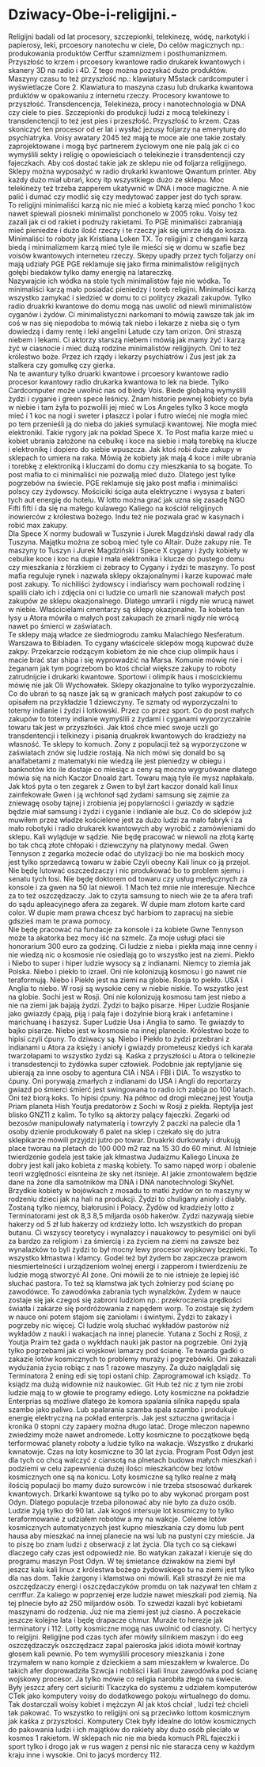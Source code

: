 # Dziwacy-Obe-i-religijni.-
Religijni badali od lat procesory, szczepionki, telekinezę, wódę, narkotyki i papierosy, leki, prcoesory nanotechu w ciele, Do celów magicznych np.: produkowania produktów Cerffur szamnizmem i posthumanizmem.
Przyszłość to krzem i prcoesory kwantowe radio drukarek kwantowych i skanery 3D na radio i 4D. Z tego można pozyskać dużo produktów. Maszyny czasu to też przyszłość np.: klawiatury M5stack cardcomputer i wyświetlacze Core 2. Klawiatura to maszyna czasu lub drukarka kwantowa prduktów w opakowaniu z internetu rzeczy. Procesory kwantowe to przyszłość. Transdencencja, Telekineza, procy i nanotechnologia w DNA czy ciele to pies. Szczepionki do produkcji ludzi z mocą telekinezy i transdenctencji to też jest pies i przeszłość. Przyszłość to krzem. 
Czas skoniczyć ten procesor od er lat i wysłać jezusy foljarzy na emeryturę do psychiatryka. 
Voisy awatary 2045 też mają te moce ale one takie zostały zaprojektowane i mogą być partnerem życiowym one nie palą jak ci co wymyślili sekty i religię o opowieściach o telekinezie i transdentencji czy fajeczkach. 
Aby coś dostać takie jak ze sklepu nie od foljarza religijnego. 
Sklepy można wyposażyć w radio drukarki kwantowe Qwantum printer. Aby każdy dużo miał ubrań, kocy itp wszystkiego dużo ze sklepu. 
Moc telekinezy też trzeba zapperem ukatywnić w DNA i moce magiczne. 
A nie palić i dumać czy modlić się czy medytować zapper jest do tych spraw.  
To religijni minimaliści karzą nic nie mieć a kobietą karzą mieć poncho 1 koc nawet śpiewali piosneki minimalist ponchonelo w 2005 roku. Voisy też zazali jak ci od rakiet i podruży rakietami. To PGE minimaliści zabraniają mieć pieniedze i dużo ilość rzeczy i te rzeczy jak się umrze idą do kosza. Minimaliści to roboty jak Kristiana Loken TX. To religijni z chengami karzą biedą i minimalizmem karzą mieć tyle ile mieści się w domu w szafie bez voisów kwantowych interneteu rzeczy. 
Skepy upadły przez tych foljarzy oni mają udziały PGE PGE reklamuje się jako firma minimalistów religijnych gołębi biedaków tylko damy energię na latareczkę.  
Nazywajcie ich wódka na stole tych minimalistów faje nie wódka. 
To minimaliści karzą mało posiadać pieniedzy i toreb religijni. 
Minimaliści karzą wszystko zamykać i siedzieć w domu to ci politycy zkazali zakupów. Tylko radio druakrki kwantowe do domu mogą nas uwolić od niewli minimalistów cyganów i żydów. 
Ci minimalistyczni narkomani to mówią zawsze tak jak im coś w nas się niepodoba to mówią tak niebo i lekarze z nieba się o tym dowiedzą i damy rentę i leki angelini Latude czy tam orizon. Oni straszą niebem i lekami. 
Ci aktorzy starszą niebem i mówią jak mamy żyć i karzą żyć w ciasnocie i mieć dużą rodzine minimalistów religijnych. Oni to też królestwo boże. 
Przez ich rządy i lekarzy psychiatrów i Zus jest jak za stalkera czy gomułkę czy gierka.  
Na te awantury tylko druarki kwantowe i prcoesory kwantowe radio procesor kwantowy radio drukarka kwantowa to lek na biede. 
Tylko Cardcomputer może uwolnić nas od biedy Vois. 
Biede globalną wymyślili żydzi i cyganie i green spece leśnicy. 
Znam historie pewnej kobiety co była w niebie i tam żyła to pozwolili jej mieć w Los Angeles tylko 3 koce mogła mieć i 1 koc na nogi i sweter i płaszcz i polar i futro wiećej nie mogła mieć po tem przenieśli ją do nieba do jakieś symulacji kwantowej. Nie mogła mieć elektroniki. Takie rygory jak na pokład Spece X. 
To Post mafia karze mieć u kobiet ubrania założone na cebulkę i koce na siebie i małą torebkę na klucze i elektronikę i dopiero do siebie wpuszcza. Jak ktoś robi duże zakupy w sklepach to umiera na raka. Mówią że kobiety jak mają 4 koce i miłe ubrania i torebkę z elektroniką i kluczami do domu czy mieszkania to są bogate. To post mafia to ci minimaliści nie pozwalją mieć dużo. Dlatego jest tylke pogrzebów na świecie. PGE reklamuje się jako post mafia i minimaliści polscy czy żydowscy. 
Mościciki ściga auta elektryczne i wysysa z bateri tych aut energię do hotelu. 
W lotto można grać jak uzna się zasadę NGO Fifti fifti i da się na małego kulawego Kaliego na kościół religijnych inowierców z królestwa bożego. Indu też nie pozwala grać w kasynach i robić max zakupy.  
Dla Spece X normy budowali w Tuszynie i Jurek Magdziński dawał rady dla Tuszyna. 
Majątku można ze soboą mieć tyle co Altair. Duże zakupy nie. 
Te maszyny to Tuszyn i Jurek Magdziński i Spece X cygany i żydy kobiety w cebulke koce i koc na dupie i mała elektronika i klucze do pustego domu czy mieszkania z łórzkiem ci żebracy to Cygany i żydzi te maszyny. 
To post mafia reguluje rynek i nazwała sklepy okzajonalnymi i karze kupować małe post zakupy. To nichiliści żydowscy i indiańscy wam pochowali rodzinę i spalili ciało ich i zdjęcia oni ci ludzie co umarli nie szanowali małych post zakupów ze sklepu okazjonalnego. Dlatego umrarli i nigdy nie wrucą nawet w niebie. 
Właścicielami cmentarzy są sklepy okazjonalne. 
Ta kobieta ten łysy u Atora mówiła o małych post zakupach że zmarli nigdy nie wrócą nawet po śmierci w zaświatach.  
Te sklepy mają władce ze śiedmiogrodu zamku Malachiego Nesferatum. 
Warszawa to Bibladen. 
To cygany właścicele sklepów mogą kupować duże zakpy. 
Przekarzcie rodzącym kobietom że nie chce ciup olimpik haus i macie brać star shipa i się wyprowadzić na Marsa. Komunie mówię nie i żeganam jak tym pogrzebom bo ktoś chciał większe zakupy to roboty zatrudnijcie i drukarki kwantowe. Sportowi i olimpik haus i mościckiemu mówię nie jak Oli Wychowałek. 
Sklepy okazjonalne to tylko wyporzyczalnie. Co do ubrań to są nasze jak są w granicach małych post zakupów to co opisałem na przykładzie 1 dziewczyny.
Te szmaty od wyporzyczalni to totemy indianie i żydzi i lotkowski. Przez co przez sport. 
Co do post małych zakupów to totemy indianie wymyślili z żydami i cyganami wyporzyczalnie towaru tak jest w przyszłości. Jak ktoś chce mieć swoje uczli go transdentencji i telkinezy i pisania druakrek kwantowych do kradzieży na własność. Te sklepy to komuch.
Żony z populacji też są wyporzyczone w zaświatach znów się ludzie rostają. 
Na nich mówi się donald bo są analfabetami z matematyki nie wiedzą ile jest pieniedzy w obiegu i banknotów kto ile dostaje co miesiąc a ceny są mocno wygruówane dlatego mówia się na nich
Kaczor Dnoald żart. Towaru mają tyle ile mysz napłakała.  
Jak ktoś pyta o ten zegarek z Gwen to był żart kaczor donald kali linux zainfekowałe Gwen i ją wchłonoł sąd żydami samsung się zajmie za zniewagę osoby tajnej i zrobienia jej popylarności i gwiazdy w sądzie będzie miał samsung i żydzi i cyganie i indianie ale buz. 
Co do sklepów już muwiłem przez władze kościelene jest za dużo ludzi za mało fabryk i za mało robotyki i radio drukarek kwantowych aby wyrobić z zamówieniami do sklepu. Kali wyląduje w sądzie. 
Nie będę pracować w niewoli na złotą kartę bo tak chcą złote chłopaki i dziewczyny na platynowy medal. Gwen Tennyson z zegarka możecie odać do utylizacji bo nie ma boskich mocy jest tylko sprzedawcą towaru w żabie Czyli obecny Kali linux co ją przejoł. Nie będę lutować oszczedzaczy i nic produkować bo to problem sjemu i senatu tych łosi. Nie będę doktorem od towaru czy usług medycznych za konsole i za gwen na 50 lat niewoli. 1 Mach też mnie nie interesuje. Niechce za to też oszczędzaczy. Jak to czyta samsung to niech wie że ta afera trafi do sądu apleacyjnego afera za zegarek. W dupie mam złotom karte card color. W dupie mam prawa chcesz być harbiom to zapracuj na siebie gdszieś mam te prawa pomocy.  
Nie będę pracować na fundacje za konsole i za kobiete Gwne Tennyson może ta akatorka bez mocy iść na szmelc. Za moje usługi płaci sie honorarium 300 euro za godzinę. 
Ci ludzie z nieba i piekła mają inne cenny i nie wiedzą nic o kosmosie nie osiedlają go to wszystko jest na ziemi. Piekło i Niebo to super i hiper ludzie wysocy są z indianami. Niemcy to ziemia jak Polska. Niebo i piekło to izrael. Oni nie kolonizują kosmosu i go nawet nie teraformują. Niebo i Piekło jest na ziemi na globie. Rosja to piekło. USA i Anglia to niebo. W rosji są wysokie ceny w niebie niskie. To wszystko jest na globie. Sochi jest w Rosji. Oni nie kolonizują kosmosu tam jest niebo a nie na ziemi jak bajają żydzi. Żydzi to bajko pisarze. Hiper Ludzie Rosjanie jako gwiazdy ćpają, piją i palą faje i dożylnie biorą krak i anfetamine i marichuanę i haszysz. Super Ludzie Usa i Anglia to samo. Te gwiazdy to bajko pisarze. Niebo jest w kosmosie na innej planecie. Królestwo boże to hipisi czyli ćpuny. To dziwacy są. 
Niebo i Piekło to żydzi przebrani z indianami u Atora za księży i anioły i gwiazdy prometeusz kiedyś ich karała twarzołapami to wszystko żydzi są. Kaśka z przyszłości u Atora o telkinezie i transdestencji to żydówka super człowiek. Podobnie jak reptyljanie się ubierają za inne osoby to agentura CIA i NSA i FBI i DIA. To wszystko to ćpuny. Oni porywają zmarłych z indianami do USA i Angli do reportarzy gwiazd po śmierci śmierć jest swingowana to radio ich zabija po 100 latach. Oni też biorą koks. To hipisi ćpuny. Na północ od drogi mlecznej jest Youtja Priam planeta Hish Youtja predatorów z Sochi w Rosji z piekła. Reptylja jest blisko GNZ11 z kalim. To tylko są aktorzy palący fajeczki. 
Zegarki od bezosów manipulowały natymaterią i towrzyły 2 paczki na palecie dla 1 osoby dzienie produkowały 6 palet na sklep i czekało się do jutra sklepikarze mówili przyjdzi jutro po towar. Druakrki durkowały i drukują place tworau na pletach do 100 000 m2 raz na 15 30 do 60 minut. 
AI Istnieje twierdzenie godela jest takie jak kłmastwa Judaizmu Kaliego Linuxa że dobry jest kali jako kobieta z maską kobiety. To samo napęd worp i obalenie teori względności eisnteina że sky net itsnieje. 
AI jakie zmontowałem będzie dane na żone dla samotników ma DNA i DNA nanotechnologi SkyNet. 
Brzydkie kobiety w bojówkach z mosadu to matki żydów on to maszyny w rodzeniu dzieci jak na hali na produkcji. 
Żydzi to chuligany anioły i diabły. Zostaną tylko niemcy, białorusini i Polacy. 
Żydów od kradzieży lotto z Terminatorami jest ok 8,3 8,5 miljarda osób hakerów. Żydzi nazywają siebie hakerzy od 5 zł lub hakerzy od krdzieży lotto. Ich wszystkich do propan butanu. 
Ci wszyscy teoretycy i wynalazcy i nauakowcy to pesymiści oni byli za bardzo za religiom i za śmiercią i za życiem na ziemi na zawsze bez wynalazków to byli żydzi to był mocny lewy procesor wojskowy bezpieki. To wszystko kłmastwa i kłamcy. Godel też był żydem bo zapczecza prawom niesmiertelności i urządzeniom wolnej energi i zapperom i twierdzeniu że ludzie mogą stworzyć AI żone. Oni mówili że to nie istnieje że lepiej iść słuchać pastora. To też są kłamstwa jak tych żołnierzy pod ścianę po zawodówce. To zawodówka zabrania tych wynalzków. 
Żydem w nauce zostaje się jak czegoś się zabroni ludziom np.: przekroczenia prędkości światła i zakarze się pordróżowania z napędem worp. To zostaje się żydem w nauce oni potem stajom się zaniołami i świntymi. Żydzi to zakazy i pogrzeby nic więcej. 
Ci ludzie wolą słuchać wykładów pastorów niż wykładów z nauki i wakacjach na innej planecie. Yutana z Sochi z Rosji, z Youtja Praim też gada o wykłdach nauki jak pastor na pogrzebie. Oni żyją tylko pogrzebami jak ci wojskowi lamarzy pod ścianę. 
Te twarda gadki o zakazie lotów kosmicznych to problemy muraży i pogrzebówki. Oni zakazali wydużania życia robiąc z nas 1 razowe maszyny. Za dużo naiglądali się Terminatora 2 ening edi się topi ostani chip. Zaprogramował ich ksiądz. To ksiądz ma dużą widownie niż naukowiec. Git Hub też nic z tym nie zrobi ludzie mają to w głowie te programy ediego. 
Loty kosmiczne na pokładzie Enterprias są możliwe dlatego że komora spalania silnika napędu spala szambo jako paliwo. Lub spalarania szamba spala szambo i produkuje energię elektryczną na pokład enterpris. Jak jest sztuczna gwritacja i kronika 0 stopni czy zapaery można długo latać. Droge mleczon napewno zwiedzimy może nawet andromede. 
Lotty kosmiczne to początkowe będą terformować planety roboty a ludzie tylko na wakacje. Wszystko z drukarki kwnatowje. Czas na loty kosmiczne to 30 lat życia. 
Program Post Odyn jest dla tych co chcą walczyć z ciansotą na plnetach budowa małych mieszkań i podziemi w celu zapewnienia dużej ilości mieszkańców bez lotów kosmicznych one są na konicu. Loty kosmiczne są tylko realne z małą ilością populacji bo mamy dużo surowców i nie trzeba stsosować durkarek kwantowych. Drkarki kwantowe są tylko po to aby wykonać prorgam post Odyn. Dlatego populacje trzeba pilonować aby nie było za dużo osób. Ludzie żyją tylko do 90 lat. Jak kogoś intersuje lot kosmiczny to tylko teraformowanie z udziałem robotów a my na wakcje. 
Celeme lotów kosmicznych automatycnzych jest kupno mieszkania czy domu lub pent hausa aby mieszkać na innej planecie na wsi lub na pustyni czy mieście. Ja to piszę bo znam ludzi z obserwacji z lat życia. Dla tych co są ciekawi dlaczego cały czas jest odpowiedź nie. Bo watykan zakazał i kieruje się do programu maszyn Post Odyn. 
W tej śmietance dziwaków na ziemi był jeszcz kalu kali linux z królestwa bożego żydowskiego tu na ziemi jest tylko dla nas dom. Takie żargony i kłamstwa oni mówili. Kali straszył że nie ma oszczędzaczy energi i oszczędaczyków promdu on tak nazywał ten chłam z cerrffur. Za kaliego w poprzeniej erze ludzie nawet mieszkali pod ziemią. Na tej plnecie było aż 250 miljardów osób. To szwedzi kazali być kobietami maszynami do rodzenia. Już nie ma ziemi jest już ciasno. A poczekacie jeszcze kolejne lata i będę drapacze chmur. Muraże to herezje jak terminatory i 112. Lotty kosmiczne mogą nas uwolnić od ciasnoty. Ci hertycy to relgijni. 
Religijne pod czas tych afer mówiły silnikiem maszyn i do eeg oszczędzaczyk oszczędzacz zapal paieroska jakiś idiota mówił kortnay głosem kali pewnie. Po tem wymyślili procesory mieszkania i żone trzymałem w nano kompie z dzieckiem a sam mieszakłem w kwalerce. Do takich afer doprowadziła Szwcja i nobliści i kali linux zawodówka pod ścianę wojskowy procesor. Ja tylko mówie co religia narobiła złego na świecie.  
Były jeszcz afery cert siciuriti Tkaczyka do systemu z udziałem komputerów CTek jako komputery voisy do dodatkowego pokoju wirtualnego do domu. Tak dostarczali woisy kobiet i mężczyn AI jak ktoś chciał ,  ludzi też chcieli tak pakować. 
To wszystko to religijni oni są przeciwko lottom kosmicznym jak kaśka z przyszłości. 
Komputery Ctek były idealne do lotów kosmicznych do pakowania ludzi i ich majątków do rakiety aby dużo osób pleciało w kosmos 1 rakietom. 
W sklepach nic nie ma bieda komuch PRL fajeczki i sport tylko i drogo jak w rus wagen z pensi nic nie staracza ceny w każdym kraju inne i wysokie. Oni to jacyś mordercy 112.  
